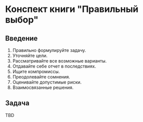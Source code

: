 # Конспект книги "Правильный выбор"

## Введение

1.    Правильно формулируйте задачу.
1.    Уточняйте цели.
1.    Рассматривайте все возможные варианты.
1.    Отдавайте себе отчет в последствиях.
1.    Ищите компромиссы.
1.    Преодолевайте сомнения.
1.    Оценивайте допустимые риски.
1.    Взаимосвязанные решения.

## Задача

TBD
